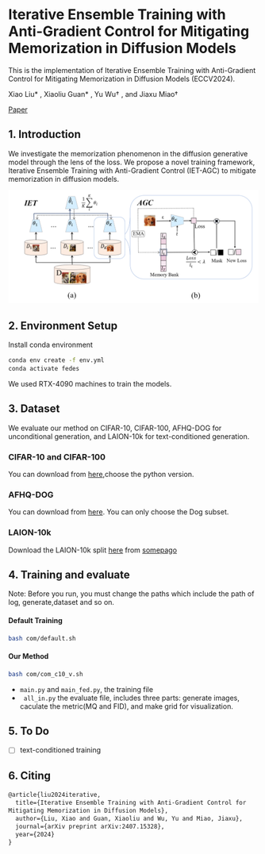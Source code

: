 # Iterative Ensemble Training with Anti-Gradient Control for Mitigating Memorization in Diffusion Models
This is the implementation of Iterative Ensemble Training with Anti-Gradient Control for Mitigating Memorization in Diffusion Models (ECCV2024).

Xiao Liu* , Xiaoliu Guan* , Yu Wu† , and Jiaxu Miao†

[Paper](https://arxiv.org/abs/2407.15328)

## 1. Introduction
We investigate the memorization phenomenon in the diffusion generative model through the lens of the loss.
We propose a novel training framework, Iterative Ensemble Training with Anti-Gradient Control (IET-AGC) to mitigate memorization in diffusion models.

![method](./assets/method.png)

## 2. Environment Setup
Install conda environment
```sh
conda env create -f env.yml
conda activate fedes
```
We used RTX-4090 machines to train the models.

## 3. Dataset
 We evaluate our method on CIFAR-10, CIFAR-100, AFHQ-DOG for unconditional generation, and LAION-10k for text-conditioned generation.

 ### CIFAR-10 and CIFAR-100 
 You can download from [here](https://www.cs.toronto.edu/~kriz/cifar.html),choose the python version.

 ### AFHQ-DOG
 You can download from [here](https://github.com/clovaai/stargan-v2). You can only choose the Dog subset.

### LAION-10k
Download the LAION-10k split [here](https://drive.google.com/drive/folders/1TT1x1yT2B-mZNXuQPg7gqAhxN_fWCD__?usp=sharing) from [somepago](https://github.com/somepago/DCR)

## 4. Training and evaluate 
Note: Before you run, you must change the paths which include the path of log, generate,dataset and so on. 

#### Default Training 

```sh
bash com/default.sh 
```
#### Our Method 
```sh
bash com/com_c10_v.sh 
```

+ ```main.py``` and ```main_fed.py```, the training file
+ ``` all_in.py``` the evaluate file, includes three parts: generate images, caculate the metric(MQ and FID), and make grid for visualization.
## 5. To Do
- [ ] text-conditioned training 

## 6. Citing
```
@article{liu2024iterative,
  title={Iterative Ensemble Training with Anti-Gradient Control for Mitigating Memorization in Diffusion Models},
  author={Liu, Xiao and Guan, Xiaoliu and Wu, Yu and Miao, Jiaxu},
  journal={arXiv preprint arXiv:2407.15328},
  year={2024}
}
```

